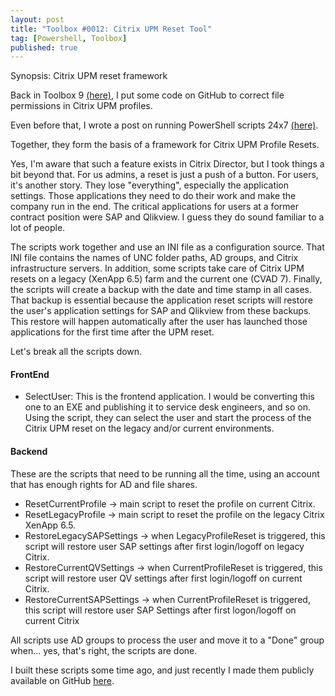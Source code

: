 ```yaml
---
layout: post
title: "Toolbox #0012: Citrix UPM Reset Tool"
tag: [Powershell, Toolbox]
published: true
---
```

Synopsis: Citrix UPM reset framework


Back in Toolbox 9 [(here)](https://www.cloudsparkle.be/2021-07-27-UPMFix/), I put some code on GitHub to correct file permissions in Citrix UPM profiles.

Even before that, I wrote a post on running PowerShell scripts 24x7 [(here)](https://www.cloudsparkle.be/2021-05-06-PowerShellMemory/).

Together, they form the basis of a framework for Citrix UPM Profile Resets.

Yes, I'm aware that such a feature exists in Citrix Director, but I took things a bit beyond that. For us admins, a reset is just a push of a button. For users, it's another story. They lose "everything", especially the application settings. Those applications they need to do their work and make the company run in the end. The critical applications for users at a former contract position were SAP and Qlikview. I guess they do sound familiar to a lot of people.

The scripts work together and use an INI file as a configuration source. That INI file contains the names of UNC folder paths, AD groups, and  Citrix infrastructure servers. In addition, some scripts take care of  Citrix UPM resets on a  legacy (XenApp 6.5) farm and the current one (CVAD 7). Finally, the scripts will create a backup with the date and time stamp in all cases. That backup is essential because the application reset scripts will restore the user's application settings for SAP and Qlikview from these backups. This restore will happen automatically after the user has launched those applications for the first time after the UPM reset.

Let's break all the scripts down.

#### FrontEnd
- SelectUser: This is the frontend application. I would be converting this one to an EXE and publishing it to service desk engineers, and so on. Using the script, they can select the user and start the process of the Citrix UPM reset on the legacy and/or current environments.


#### Backend
These are the scripts that need to be running all the time, using an account that has enough rights for AD and file shares.
- ResetCurrentProfile -> main script to reset the profile on current Citrix.
- ResetLegacyProfile -> main script to reset the profile on the legacy Citrix XenApp 6.5.
- RestoreLegacySAPSettings -> when LegacyProfileReset is triggered, this script will restore user SAP settings after first login/logoff on legacy Citrix.
- RestoreCurrentQVSettings -> when CurrentProfileReset is triggered, this script will restore user QV settings after first login/logoff on current Citrix.
- RestoreCurrentSAPSettings -> when CurrentProfileReset is triggered, this script will restore user SAP Settings after first logon/logoff on current Citrix

All scripts use AD groups to process the user and move it to a "Done" group when... yes, that's right, the scripts are done.

I built these scripts some time ago, and just recently I made them publicly available on GitHub [here](https://github.com/Cloudsparkle/UserProfileReset).
